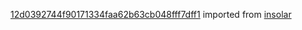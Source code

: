 [12d0392744f90171334faa62b63cb048fff7dff1](https://github.com/insolar/insolar/commit/12d0392744f90171334faa62b63cb048fff7dff1) imported from [insolar](https://github.com/insolar/insolar)
